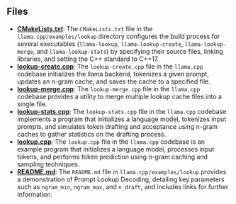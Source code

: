 
## Files
- **[CMakeLists.txt](lookup/CMakeLists.txt.driver.md)**: The `CMakeLists.txt` file in the `llama.cpp/examples/lookup` directory configures the build process for several executables (`llama-lookup`, `llama-lookup-create`, `llama-lookup-merge`, and `llama-lookup-stats`) by specifying their source files, linking libraries, and setting the C++ standard to C++17.
- **[lookup-create.cpp](lookup/lookup-create.cpp.driver.md)**: The `lookup-create.cpp` file in the `llama.cpp` codebase initializes the llama backend, tokenizes a given prompt, updates an n-gram cache, and saves the cache to a specified file.
- **[lookup-merge.cpp](lookup/lookup-merge.cpp.driver.md)**: The `lookup-merge.cpp` file in the `llama.cpp` codebase provides a utility to merge multiple lookup cache files into a single file.
- **[lookup-stats.cpp](lookup/lookup-stats.cpp.driver.md)**: The `lookup-stats.cpp` file in the `llama.cpp` codebase implements a program that initializes a language model, tokenizes input prompts, and simulates token drafting and acceptance using n-gram caches to gather statistics on the drafting process.
- **[lookup.cpp](lookup/lookup.cpp.driver.md)**: The `lookup.cpp` file in the `llama.cpp` codebase is an example program that initializes a language model, processes input tokens, and performs token prediction using n-gram caching and sampling techniques.
- **[README.md](lookup/README.md.driver.md)**: The `README.md` file in `llama.cpp/examples/lookup` provides a demonstration of Prompt Lookup Decoding, detailing key parameters such as `ngram_min`, `ngram_max`, and `n_draft`, and includes links for further information.
